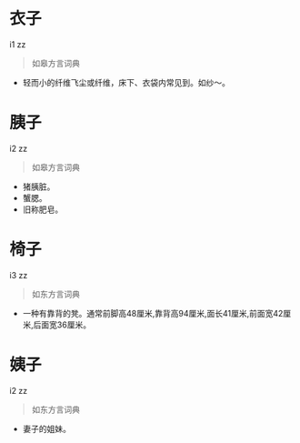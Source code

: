# 衣子
i1 zz
> 如皋方言词典
- 轻而小的纤维飞尘或纤维，床下、衣袋内常见到。如纱～。

# 胰子
i2 zz
> 如皋方言词典
- 猪胰脏。
- 蟹腮。
- 旧称肥皂。

# 椅子
i3 zz
> 如东方言词典
- 一种有靠背的凳。通常前脚高48厘米,靠背高94厘米,面长41厘米,前面宽42厘米,后面宽36厘米。

# 姨子
i2 zz
> 如东方言词典
- 妻子的姐妹。
